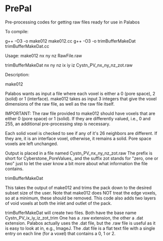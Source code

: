 # PrePal
Pre-processing codes for getting raw files ready for use in Palabos

To compile:

g++ -O3 -o make012 make012.cc
g++ -O3 -o trimBufferMakeDat trimBufferMakeDat.cc

Usage:
make012 nx ny nz RawFile.raw

trimBufferMakeDat nx ny nz ix iy iz Cystn_PV_nx_ny_nz_zot.raw

Description:

make012

Palabos wants as input a file where each voxel is either a 0 (pore space), 2 (solid) or 1 (interface).  make012 takes as input 3 integers that give the voxel
dimensions of the raw file, as well as the raw file itself.  

IMPORTANT:  The raw file provided to make012 should have voxels that are either
0 (pore space) or 1 (solid).  If they are differently valued, i.e., 0 and 255,
an additional pre-processing step is necessary.

Each solid voxel is checked to see if any of it's 26 neighbors are different.
If they are, it is an interface voxel, otherwise, it remains a solid.  Pore
space voxels are left unchanged.

Output is placed in a file named Cystn_PV_nx_ny_nz_zot.raw  The prefix is short for
Cyberstone_PoreValues_ and the suffix zot stands for "zero, one or two" just to let the user know a bit more about what information the file contains.

trimBufferMakeDat

This takes the output of make012 and trims the pack down to the desired 
subset size of the user.  Note that make012 does NOT treat the edge voxels, so
at a minimum, these should be removed.  This code also adds two layers of
void voxels at both the inlet and outlet of the pack.

trimBufferMakeDat will create two files.  Both have the base name
Cystn_PV_ix_iy_iz_zot_trim  One has a .raw extension, the other a .dat
extension.  Palabos actually uses the .dat file, but the .raw file is useful
as it is easy to look at in, e.g., ImageJ.  The .dat file is a flat text file with
a single entry on each line (for a voxel) that contains a 0, 1 or 2.
